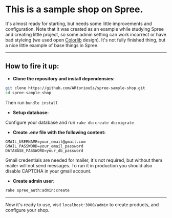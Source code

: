 # This is a sample shop on Spree.

It's almost ready for starting, but needs some little improvements and configuration. Note that it was created as an example while studying Spree and creating little project, so some admin setting can work incorrect or have bad styleing (we used open [Colorlib](https://colorlib.com/ "Colorlib website") design). It's not fully finished thing, but a nice little example of base things in Spree.

------------------

## How to fire it up:

* **Clone the repository and install dependensies:**

```bash
git clone https://github.com/ARtoriouSs/spree-sample-shop.git
cd spree-sample-shop
```
Then run ```bundle install```

* **Setup database:**

Configure your database and run ```rake db:create db:migrate```

* **Create .env file with the following content:**

```
GMAIL_USERNAME=your_email@gmail.com
GMAIL_PASSWORD=your_email_password
DATABASE_PASSWORD=your_db_password
```
Gmail credentials are needed for mailer, it's not required, but without them mailer will not send messages. To run it in production you should also disable CAPTCHA in your gmail account.

* **Create admin user:**
```bash
rake spree_auth:admin:create
```

------------------

Now it's ready to use, visit ```localhost:3000/admin``` to create products, and configure your shop.
